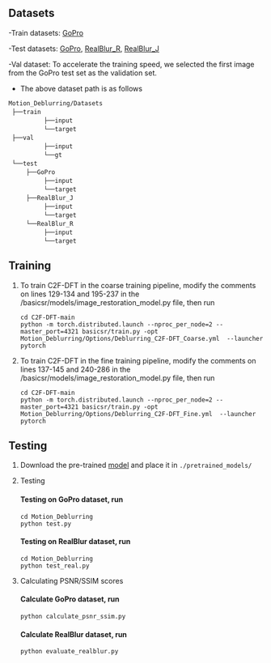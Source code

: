 ## Datasets

-Train datasets: [GoPro](https://drive.google.com/file/d/1zgALzrLCC_tcXKu_iHQTHukKUVT1aodI/view?usp=sharing)

-Test datasets:  [GoPro](https://drive.google.com/file/d/1k6DTSHu4saUgrGTYkkZXTptILyG9RRll/view?usp=sharing), [RealBlur_R](https://drive.google.com/file/d/1glgeWXCy7Y0qWDc0MXBTUlZYJf8984hS/view?usp=sharing), [RealBlur_J](https://drive.google.com/file/d/1Rb1DhhXmX7IXfilQ-zL9aGjQfAAvQTrW/view?usp=sharing)

-Val dataset: To accelerate the training speed, we selected the first image from the GoPro test set as the validation set.

- The above dataset path is as follows
    
 `Motion_Deblurring/Datasets` <br/>
 `├──train`  <br/>
          `├──input`   <br/>
          `└──target`   <br/>
 `├──val`  <br/>
          `├──input`   <br/>
          `└──gt`   <br/>
 `└──test`  <br/>
     `├──GoPro`   <br/>
          `├──input`   <br/>
          `└──target`   <br/>
     `├──RealBlur_J`  <br/>
          `├──input`   <br/>
          `└──target`   <br/>
     `└──RealBlur_R` <br/>
          `├──input`   <br/>
          `└──target`  <br/>
  
## Training

1. To train C2F-DFT in the coarse training pipeline, modify the comments on lines 129-134 and 195-237 in the /basicsr/models/image_restoration_model.py file, then run

    ```
    cd C2F-DFT-main
    python -m torch.distributed.launch --nproc_per_node=2 --master_port=4321 basicsr/train.py -opt Motion_Deblurring/Options/Deblurring_C2F-DFT_Coarse.yml  --launcher pytorch
    ```

2. To train C2F-DFT in the fine training pipeline, modify the comments on lines 137-145 and 240-286 in the /basicsr/models/image_restoration_model.py file, then run

    ```
    cd C2F-DFT-main
    python -m torch.distributed.launch --nproc_per_node=2 --master_port=4321 basicsr/train.py -opt Motion_Deblurring/Options/Deblurring_C2F-DFT_Fine.yml  --launcher pytorch
    ```

## Testing

1. Download the pre-trained [model](https://drive.google.com/drive/folders/1Xr6SigGj8AdvwSapqxfWWtRDU7KTPMem) and place it in `./pretrained_models/`

2. Testing

    #### Testing on GoPro dataset, run

    ```
    cd Motion_Deblurring
    python test.py
    ```
    #### Testing on RealBlur dataset, run

    ```
    cd Motion_Deblurring
    python test_real.py
    ```

3. Calculating PSNR/SSIM scores

    #### Calculate GoPro dataset, run

    ```
    python calculate_psnr_ssim.py
    ```
    #### Calculate RealBlur dataset, run

    ```
    python evaluate_realblur.py
    ```

